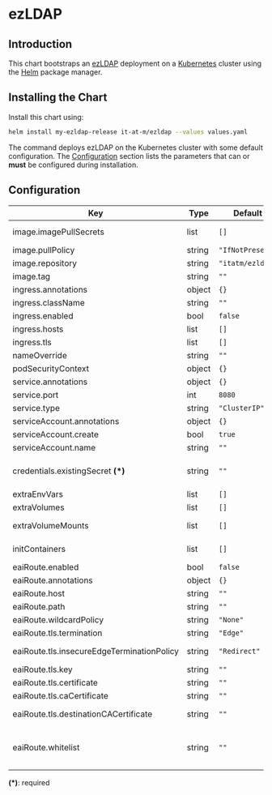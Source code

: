 # ezLDAP

## Introduction

This chart bootstraps an [ezLDAP](https://github.com/it-at-m/ezLDAP) deployment on a [Kubernetes](http://kubernetes.io) cluster using the [Helm](https://helm.sh) package manager.

## Installing the Chart

Install this chart using:

```bash
helm install my-ezldap-release it-at-m/ezldap --values values.yaml
```

The command deploys ezLDAP on the Kubernetes cluster with some default configuration. The [Configuration](#configuration) section lists the parameters that can or **must** be configured during installation.

## Configuration

| Key                                        | Type   | Default          | Description                                                                                                                                                                                                                                                |
| ------------------------------------------ | ------ | ---------------- | ---------------------------------------------------------------------------------------------------------------------------------------------------------------------------------------------------------------------------------------------------------- |
| image.imagePullSecrets                     | list   | `[]`             | Image pull secrets specification                                                                                                                                                                                                                           |
| image.pullPolicy                           | string | `"IfNotPresent"` | Image pull policy                                                                                                                                                                                                                                          |
| image.repository                           | string | `"itatm/ezldap"` | Image to use for deploying                                                                                                                                                                                                                                 |
| image.tag                                  | string | `""`             | Image tag                                                                                                                                                                                                                                                  |
| ingress.annotations                        | object | `{}`             |                                                                                                                                                                                                                                                            |
| ingress.className                          | string | `""`             |                                                                                                                                                                                                                                                            |
| ingress.enabled                            | bool   | `false`          | Enable ingress                                                                                                                                                                                                                                             |
| ingress.hosts                              | list   | `[]`             |                                                                                                                                                                                                                                                            |
| ingress.tls                                | list   | `[]`             |                                                                                                                                                                                                                                                            |
| nameOverride                               | string | `""`             | Override chart name                                                                                                                                                                                                                                        |
| podSecurityContext                         | object | `{}`             | Security Context                                                                                                                                                                                                                                           |
| service.annotations                        | object | `{}`             | Service annotations                                                                                                                                                                                                                                        |
| service.port                               | int    | `8080`           | Service pot                                                                                                                                                                                                                                                |
| service.type                               | string | `"ClusterIP"`    | Service type                                                                                                                                                                                                                                               |
| serviceAccount.annotations                 | object | `{}`             | Service account annotations                                                                                                                                                                                                                                |
| serviceAccount.create                      | bool   | `true`           | Create service account                                                                                                                                                                                                                                     |
| serviceAccount.name                        | string | `""`             | Service account name                                                                                                                                                                                                                                       |
| credentials.existingSecret **(\*)**        | string | `""`             | Required, must contains keys: [USER_DN, PASSWORD] for LDAP authentication                                                                                                                                                                                  |
| extraEnvVars                               | list   | `[]`             | Extra environment variables                                                                                                                                                                                                                                |
| extraVolumes                               | list   | `[]`             | Extra volumes                                                                                                                                                                                                                                              |
| extraVolumeMounts                          | list   | `[]`             | Extra volumeMounts for the pods                                                                                                                                                                                                                            |
| initContainers                             | list   | `[]`             | Extra initContainers for the pods                                                                                                                                                                                                                          |
| eaiRoute.enabled                           | bool   | `false`          | Creates a additional route                                                                                                                                                                                                                                 |
| eaiRoute.annotations                       | object | `{}`             | Route annotations                                                                                                                                                                                                                                          |
| eaiRoute.host                              | string | `""`             | Route host                                                                                                                                                                                                                                                 |
| eaiRoute.path                              | string | `""`             | Route path                                                                                                                                                                                                                                                 |
| eaiRoute.wildcardPolicy                    | string | `"None"`         | Route wildcard policy                                                                                                                                                                                                                                      |
| eaiRoute.tls.termination                   | string | `"Edge"`         | Route tsl termination                                                                                                                                                                                                                                      |
| eaiRoute.tls.insecureEdgeTerminationPolicy | string | `"Redirect"`     | Route tls insecureEdgeTerminationPolicy                                                                                                                                                                                                                    |
| eaiRoute.tls.key                           | string | `""`             | Route tls key                                                                                                                                                                                                                                              |
| eaiRoute.tls.certificate                   | string | `""`             | Route tls certificate                                                                                                                                                                                                                                      |
| eaiRoute.tls.caCertificate                 | string | `""`             | Route tls ca certificate                                                                                                                                                                                                                                   |
| eaiRoute.tls.destinationCACertificate      | string | `""`             | Route tls destination ca certificate                                                                                                                                                                                                                       |
| eaiRoute.whitelist                         | string | `""`             | Whitelist (space-seperated list of IPs and CIDR ranges) for IP-based [HAProxy Whitelist](https://docs.openshift.com/container-platform/4.9/networking/routes/route-configuration.html#nw-route-specific-annotations_route-configuration) for the EAI route |

**(\*)**: required
